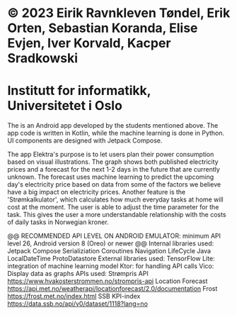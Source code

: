 # © 2023 Eirik Ravnkleven Tøndel, Erik Orten, Sebastian Koranda, Elise Evjen, Iver Korvald, Kacper Sradkowski 
# Institutt for informatikk, Universitetet i Oslo
The is an Android app developed by the students mentioned above. The app code is written in Kotlin, while the machine learning is done in Python. UI components are designed with Jetpack Compose.

The app Elektra's purpose is to let users plan their power consumption based on visual illustrations. The graph shows both published electricity prices and a forecast for the next 1-2 days in the future that are currently unknown. The forecast uses machine learning to predict the upcoming day's electricity price based on data from some of the factors we believe have a big impact on electricity prices. Another feature is the 'Strømkalkulator', which calculates how much everyday tasks at home will cost at the moment. The user is able to adjust the time parameter for the task. This gives the user a more understandable relationship with the costs of daily tasks in Norwegian kroner.

@@ RECOMMENDED API LEVEL ON ANDROID EMULATOR: minimum API level 26, Android version 8 (Oreo) or newer @@
Internal libraries used:
Jetpack Compose
Serializiation
Coroutines
Navigation
LifeCycle
Java LocalDateTime
ProtoDatastore
External libraries used:
TensorFlow Lite: integration of machine learning model
Ktor: for handling API calls
Vico: Display data as graphs
APIs used:
Strømpris API https://www.hvakosterstrommen.no/strompris-api
Location Forecast https://api.met.no/weatherapi/locationforecast/2.0/documentation
Frost https://frost.met.no/index.html
SSB KPI-index https://data.ssb.no/api/v0/dataset/1118?lang=no
